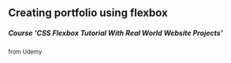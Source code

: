 <h2>Creating portfolio using flexbox</h2>

<h5>Course 'CSS Flexbox Tutorial With Real World Website Projects'</h5>
<small>from Udemy</small>
